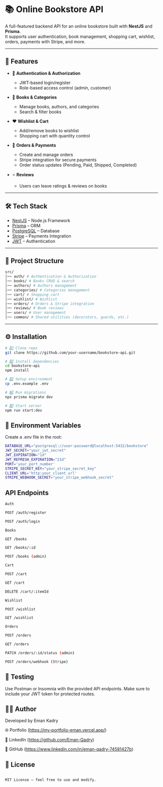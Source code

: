 # 📚 Online Bookstore API  

A full-featured backend API for an online bookstore built with **NestJS** and **Prisma**.  
It supports user authentication, book management, shopping cart, wishlist, orders, payments with Stripe, and more.  

---

## 🚀 Features  

- 🔑 **Authentication & Authorization**  
  - JWT-based login/register  
  - Role-based access control (admin, customer)  

- 📖 **Books & Categories**  
  - Manage books, authors, and categories  
  - Search & filter books  

- ❤️ **Wishlist & Cart**  
  - Add/remove books to wishlist  
  - Shopping cart with quantity control  

- 🛒 **Orders & Payments**  
  - Create and manage orders  
  - Stripe integration for secure payments  
  - Order status updates (Pending, Paid, Shipped, Completed)  

- ⭐ **Reviews**  
  - Users can leave ratings & reviews on books
 
    


---

## 🛠 Tech Stack  

- [NestJS](https://nestjs.com/) – Node.js Framework  
- [Prisma](https://www.prisma.io/) – ORM  
- [PostgreSQL](https://www.postgresql.org/) – Database  
- [Stripe](https://stripe.com/) – Payments Integration  
- [JWT](https://jwt.io/) – Authentication  

---

## 📂 Project Structure  
```bash
src/
│── auth/ # Authentication & Authorization
│── books/ # Books CRUD & search
│── authors/ # Authors management
│── categories/ # Categories management
│── cart/ # Shopping cart
│── wishlist/ # Wishlist
│── orders/ # Orders & Stripe integration
│── reviews/ # Book reviews
│── users/ # User management
│── common/ # Shared utilities (decorators, guards, etc.)
```

---

## ⚙️ Installation  

```bash
# 1️⃣ Clone repo
git clone https://github.com/your-username/bookstore-api.git

# 2️⃣ Install dependencies
cd bookstore-api
npm install

# 3️⃣ Setup environment
cp .env.example .env

# 4️⃣ Run migrations
npx prisma migrate dev

# 5️⃣ Start server
npm run start:dev

```
## 🔑 Environment Variables

Create a .env file in the root:
```bash
DATABASE_URL="postgresql://user:password@localhost:5432/bookstore"
JWT_SECRET="your_jwt_secret"
JWT_EXPIRATION="1d"
JWT_REFRESH_EXPIRATION="21d"
PORT='your_port_number'
STRIPE_SECRET_KEY="your_stripe_secret_key"
CLIENT_URL='http:your_client_url'
STRIPE_WEBHOOK_SECRET="your_stripe_webhook_secret"


 ```

## API Endpoints
```bash
Auth

POST /auth/register

POST /auth/login

Books

GET /books

GET /books/:id

POST /books (admin)

Cart

POST /cart

GET /cart

DELETE /cart/:itemId

Wishlist

POST /wishlist

GET /wishlist

Orders

POST /orders

GET /orders

PATCH /orders/:id/status (admin)

POST /orders/webhook (Stripe)

```
 ## 🧪 Testing

Use Postman or Insomnia with the provided API endpoints.
Make sure to include your JWT token for protected routes.

 ## 👨‍💻 Author

Developed by Eman Kadry

🌐 Portfolio (https://my-portfolio-eman.vercel.app/)

💼 LinkedIn (https://github.com/Eman-Qadry)

🐙 GitHub (https://www.linkedin.com/in/eman-qadry-74581427b)

## 📜 License
```bash

MIT License – feel free to use and modify.
